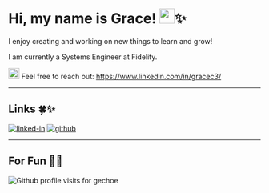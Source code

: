 # Hi, my name is Grace! <img src="https://media.giphy.com/media/hvRJCLFzcasrR4ia7z/giphy.gif" width="30px" height="30px">✨

I enjoy creating and working on new things to learn and grow!

I am currently a Systems Engineer at Fidelity.

<img src="https://media.giphy.com/media/qXp82ZL3eZbbTUrLyy/giphy.gif" width="22px" height="22px"> Feel free to reach out: https://www.linkedin.com/in/gracec3/

***
## Links 🍀✨

<!-- ![portfolio](https://img.shields.io/badge/Portfolio-5A7D67?style=for-the-badge&logoColor=white) -->
[![linked-in](https://img.shields.io/badge/Linked_In-0077B5?style=for-the-badge&logo=LinkedIn&logoColor=white)](https://www.linkedin.com/in/gracec3/)
[![github](https://img.shields.io/badge/GitHub-000000?style=for-the-badge&logo=GitHub&logoColor=white)](https://github.com/gechoe)

***
## For Fun 🫧✨
<!-- alt="gechoe" added for accessibility 
     and resource for github profile views count: https://github.com/antonkomarev/github-profile-views-counter
     previous badge color: 677CB4 -> dark, muted purpley blue
     The badge below keeps track of the total number of profile view/visits.
-->

<p align="left"> <img src="https://komarev.com/ghpvc/?username=gechoe&label=Profile%20Visits%20%3A%2D%29&style=for-the-badge&color=5A7D67" alt="Github profile visits for gechoe"/>
 </p>

<!--
**gechoe/gechoe** is a ✨ _special_ ✨ repository because its `README.md` (this file) appears on your GitHub profile.

Here are some ideas to get you started:

- 🔭 I’m currently working on ...
- 🌱 I’m currently learning ...
- 👯 I’m looking to collaborate on ...
- 🤔 I’m looking for help with ...
- 💬 Ask me about ...
- 📫 How to reach me: ...
- 😄 Pronouns: ...
- ⚡ Fun fact: ...
-->
